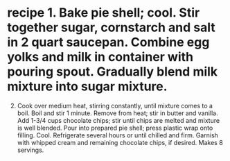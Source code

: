 # recipe 1. Bake pie shell; cool. Stir together sugar, cornstarch and salt in 2 quart saucepan. Combine egg yolks and milk in container with pouring spout. Gradually blend milk mixture into sugar mixture.
2. Cook over medium heat, stirring constantly, until mixture comes to a boil. Boil and stir 1 minute. Remove from heat; stir in butter and vanilla. Add 1-3/4 cups chocolate chips; stir until chips are melted and mixture is well blended. Pour into prepared pie shell; press plastic wrap onto filling. Cool. Refrigerate several hours or until chilled and firm. Garnish with whipped cream and remaining chocolate chips, if desired. Makes 8 servings.